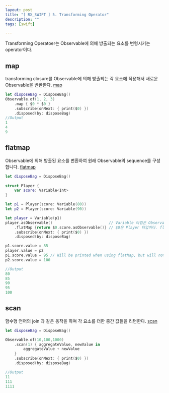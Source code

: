 ```yaml
---
layout: post
title: "[ RX_SWIFT ] 5. Transforming Operator"
description: ""
tags: [swift]

---
```


 Transforming Operatoer는 Observable에 의해 방출되는 요소를 변형시키는 operator이다. 
 

## map
transforming closure를 Observable에 의해 방출되는 각 요소에 적용해서 새로운 Observable을 반환한다. [map](http://reactivex.io/documentation/operators/map.html)
```swift
let disposeBag = DisposeBag()
Observable.of(1, 2, 3)
    .map { $0 * $0 }
    .subscribe(onNext: { print($0) })
    .disposed(by: disposeBag)
//Output
1
4
9
```


## flatmap
Observable에 의해 방출된 요소를 변환하여 원래 Observable의 sequence를 구성합니다.  [flatmap](http://reactivex.io/documentation/operators/flatmap.html)
```swift
let disposeBag = DisposeBag()
    
struct Player {
    var score: Variable<Int>
}

let p1 = Player(score: Variable(80))
let p2 = Player(score: Variable(90))

let player = Variable(p1)
player.asObservable()                         // Variable 타입은 Observable을 상속하지 않고 composition으로 갖고 있는 형태이므로 asObservable로 변환함.
    .flatMap {return $0.score.asObservable()} // $0은 Player 타입이다. flatMap을 통해 Variable(<Int>) 타입으로 flat하게 만듦. asObservable로 변환하는 것은 return type이 Observable이기 때문. 
    .subscribe(onNext: { print($0) })
    .disposed(by: disposeBag)

p1.score.value = 85
player.value = p2
p1.score.value = 95 // Will be printed when using flatMap, but will not be printed when using flatMapLatest
p2.score.value = 100

//Output
80
85
90
95
100
```

## scan 
함수형 언어의 join 과 같은 동작을 하며 각 요소를 더한 중간 값들을 리턴한다. [scan](http://reactivex.io/documentation/operators/scan.html)

```swift
let disposeBag = DisposeBag()

Observable.of(10,100,1000)
    .scan(1) { aggregateValue, newValue in
        aggregateValue + newValue
    }
    .subscribe(onNext: { print($0) })
    .disposed(by: disposeBag)

//Output
11
111
1111
```
